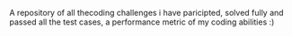 A repository of all thecoding challenges i have paricipted, solved fully and passed all the test cases, a performance metric of my coding abilities :)